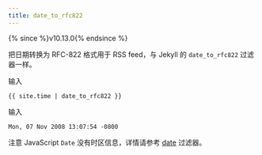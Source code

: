 ```yaml
---
title: date_to_rfc822
---
```

{% since %}v10.13.0{% endsince %}

把日期转换为 RFC-822 格式用于 RSS feed，与 Jekyll 的 `date_to_rfc822` 过滤器一样。

输入
```liquid
{{ site.time | date_to_rfc822 }}
```

输入
```text
Mon, 07 Nov 2008 13:07:54 -0800
```

注意 JavaScript `Date` 没有时区信息，详情请参考 [date][date] 过滤器。

[date]: ./date.html
